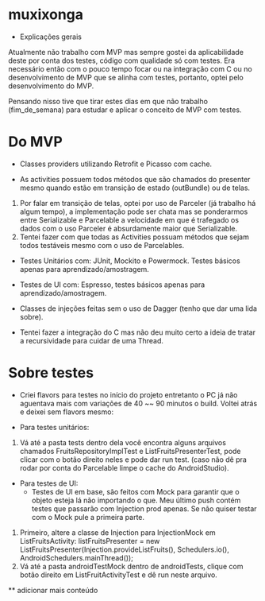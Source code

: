 # muxixonga

* Explicações gerais

Atualmente não trabalho com MVP mas sempre gostei da aplicabilidade deste por conta dos testes, código com qualidade só com testes. 
Era necessário então com o pouco tempo focar ou na integração com C ou no desenvolvimento de MVP que se alinha com testes, portanto, optei pelo desenvolvimento do MVP. 

Pensando nisso tive que tirar estes dias em que não trabalho (fim_de_semana) para estudar e aplicar o conceito de MVP com testes.

# Do MVP
- Classes providers utilizando Retrofit e Picasso com cache.

- As activities possuem todos métodos que são chamados do presenter mesmo quando estão em transição de estado (outBundle) ou de telas.
1. Por falar em transição de telas, optei por uso de Parceler (já trabalho há algum tempo), a implementação pode ser chata mas se ponderarmos entre Serializable e Parcelable a velocidade em que é trafegado os dados com o uso Parceler é absurdamente maior que Serializable.
2. Tentei fazer com que todas as Activities possuam métodos que sejam todos testáveis mesmo com o uso de Parcelables.

- Testes Unitários com: JUnit, Mockito e Powermock. Testes básicos apenas para aprendizado/amostragem.

- Testes de UI com: Espresso, testes básicos apenas para aprendizado/amostragem.

- Classes de injeções feitas sem o uso de Dagger (tenho que dar uma lida sobre).

- Tentei fazer a integração do C mas não deu muito certo a ideia de tratar a recursividade para cuidar de uma Thread.

# Sobre testes
- Criei flavors para testes no início do projeto entretanto o PC já não aguentava mais com variações de 40 ~~ 90 minutos o build. Voltei atrás e deixei sem flavors mesmo:

* Para testes unitários:
 1. Vá até a pasta tests dentro dela você encontra alguns arquivos chamados FruitsRepositoryImplTest e ListFruitsPresenterTest, pode clicar com o botão direito neles e pode dar run test. (caso não dê pra rodar por conta do Parcelable limpe o cache do AndroidStudio).

* Para testes de UI:
  - Testes de UI em base, são feitos com Mock para garantir que o objeto esteja lá não importando o que.
 Meu último push contém testes que passarão com Injection prod apenas. Se não quiser testar com o Mock pule a primeira parte.
 1. Primeiro, altere a classe de Injection para InjectionMock em ListFruitsActivity:
    listFruitsPresenter = new ListFruitsPresenter(Injection.provideListFruits(), Schedulers.io(), AndroidSchedulers.mainThread());
 2. Vá até a pasta androidTestMock dentro de androidTests, clique com botão direito em ListFruitActivityTest e dê run neste arquivo.

** adicionar mais conteúdo
